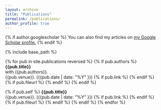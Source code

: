 ```yaml
---
layout: archive
title: "Publications"
permalink: /publications/
author_profile: true
---
```


{% if author.googlescholar %}
  You can also find my articles on <u><a href="{{author.googlescholar}}">my Google Scholar profile</a>.</u>
{% endif %}

{% include base_path %}

{% for pub in site.publications reversed %}
{% if pub.authors %}
__{{pub.title}}__\
with {{pub.authors}}.\
{{pub.venue}}. ({{pub.date | date: "%Y" }}) {% if pub.link %} <a href="{{ pub.link }}"><i class="fas fa-fw fa-link zoom" aria-hidden="true"></i></a> {% endif %} {% if pub.fileurl %} <a href="{{ pub.fileurl }}"><i class="fas fa-fw fa-file-pdf zoom" aria-hidden="true"></i></a> {% endif %}
{% endif %}

{% if pub.self %}
__{{pub.title}}__\
{{pub.venue}}. ({{pub.date | date: "%Y" }}) {% if pub.link %} <a href="{{ pub.link }}"><i class="fas fa-fw fa-link zoom" aria-hidden="true"></i></a> {% endif %} {% if pub.fileurl %} <a href="{{ pub.fileurl }}"><i class="fas fa-fw fa-file-pdf zoom" aria-hidden="true"></i></a> {% endif %}
{% endif %}
{% endfor %}
